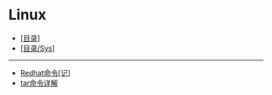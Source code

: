 # Linux
- [[目录]](/)
- [[目录/Sys]](/Sys/)
---
- [Redhat命令[记]](/Sys/Linux/Redhat命令[记])
- [tar命令详解](/Sys/Linux/tar命令详解)
